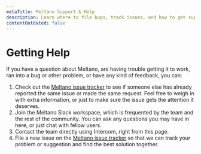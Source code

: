 ```yaml
---
metaTitle: Meltano Support & Help
description: Learn where to file bugs, track issues, and how to get support from the Meltano Slack and other channels.
contentOutdated: false
---
```


# Getting Help

If you have a question about Meltano, are having trouble getting it to work, ran into a bug or other problem, or have any kind of feedback, you can:

1. Check out the [Meltano issue tracker][issues] to see if someone else has already reported the same issue or made the same request. Feel free to weigh in with extra information, or just to make sure the issue gets the attention it deserves.
2. Join the <SlackChannelLink>Meltano Slack workspace</SlackChannelLink>, which is frequented by the team and the rest of the community. You can ask any questions you may have in here, or just chat with fellow users.
3. <IntercomLink>Contact the team directly</IntercomLink> using Intercom, right from this page.
4. File a new issue on the [Meltano issue tracker][issues] so that we can track your problem or suggestion and find the best solution together.

[issues]: https://gitlab.com/meltano/meltano/issues/
